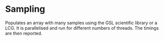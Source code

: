 # Sampling
Populates an array with many samples using the GSL scientific library or a
LCG. It is parallelised and run for different numbers of threads. The timings
are then reported.

